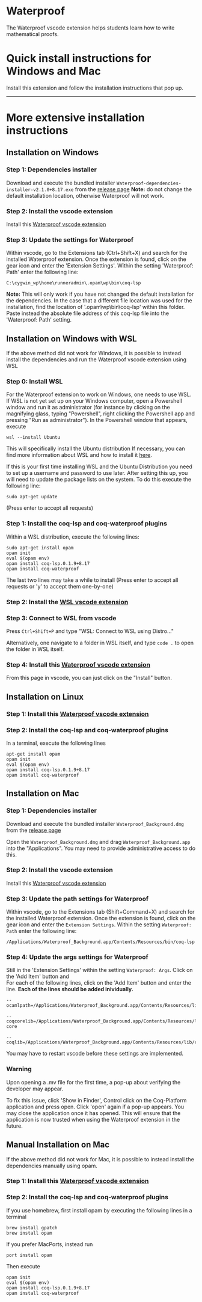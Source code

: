 # Waterproof

The Waterproof vscode extension helps students learn how to write mathematical proofs.

# Quick install instructions for Windows and Mac

Install this extension and follow the installation instructions that pop up.

---

# More extensive installation instructions

## Installation on Windows

### Step 1: Dependencies installer
Download and execute the bundled installer `Waterproof-dependencies-installer-v2.1.0+8.17.exe` from the [release page](https://github.com/impermeable/waterproof-dependencies-installer/releases/tag/v2.1.0%2B8.17)
**Note:** do not change the default installation location, otherwise Waterproof will not work.

### Step 2: Install the vscode extension
Install this [Waterproof vscode extension](https://marketplace.visualstudio.com/items?itemName=waterproof-tue.waterproof)

### Step 3: Update the settings for Waterproof
Within vscode, go to the Extensions tab (Ctrl+Shift+X) and search for the installed Waterproof extension. Once the extension is found, click on the gear icon and enter the 'Extension Settings'.
Within the setting 'Waterproof: Path' enter the following line: 

```
C:\cygwin_wp\home\runneradmin\.opam\wp\bin\coq-lsp
```

**Note:** This will only work if you have not changed the default installation for the dependencies.
In the case that a different file location was used for the installation, find the location of '.opam\wp\bin\coq-lsp' within this folder. Paste instead the absolute file address of this coq-lsp file into the 'Waterproof: Path' setting.



## Installation on Windows with WSL

If the above method did not work for Windows, it is possible to instead install the dependencies and run the Waterproof vscode extension using WSL

### Step 0: Install WSL

For the Waterproof extension to work on Windows, one needs to use WSL. If WSL is not yet set up on your Windows computer, open a Powershell window and run it as administrator (for instance by clicking on the magnifying glass, typing "Powershell", right clicking the Powershell app and pressing "Run as administrator"). In the Powershell window that appears, execute

```
wsl --install Ubuntu
```

This will specifically install the Ubuntu distribution
If necessary, you can find more information about WSL and how to install it [here](https://learn.microsoft.com/en-us/windows/wsl/install).

If this is your first time installing WSL and the Ubuntu Distribution you need to set up a username and password to use later. After setting this up, you will need to update the package lists on the system. To do this execute the following line:

```
sudo apt-get update
```

(Press enter to accept all requests)

### Step 1: Install the coq-lsp and coq-waterproof plugins

Within a WSL distribution, execute the following lines:

```
sudo apt-get install opam
opam init
eval $(opam env)
opam install coq-lsp.0.1.9+8.17
opam install coq-waterproof
```

The last two lines may take a while to install
(Press enter to accept all requests or 'y' to accept them one-by-one)

### Step 2: Install the [WSL vscode extension](https://marketplace.visualstudio.com/items?itemName=ms-vscode-remote.remote-wsl)

### Step 3: Connect to WSL from vscode

Press `Ctrl+Shift+P` and type "WSL: Connect to WSL using Distro..."

Alternatively, one navigate to a folder in WSL itself, and type `code .` to open the folder in WSL itself.

### Step 4: Install this [Waterproof vscode extension](https://marketplace.visualstudio.com/items?itemName=waterproof-tue.waterproof)

From this page in vscode, you can just click on the "Install" button.



## Installation on Linux

### Step 1: Install this [Waterproof vscode extension](https://marketplace.visualstudio.com/items?itemName=waterproof-tue.waterproof)

### Step 2: Install the coq-lsp and coq-waterproof plugins

In a terminal, execute the following lines

```
apt-get install opam
opam init
eval $(opam env)
opam install coq-lsp.0.1.9+8.17
opam install coq-waterproof
```



## Installation on Mac

### Step 1: Dependencies installer
Download and execute the bundled installer `Waterproof_Background.dmg` from the [release page](https://github.com/impermeable/waterproof-dependencies-installer/releases/tag/v2.1.0%2B8.17)

Open the `Waterproof_Background.dmg` and drag `Waterproof_Background.app` into the "Applications". You may need to provide administrative access to do this.


### Step 2: Install the vscode extension
Install this [Waterproof vscode extension](https://marketplace.visualstudio.com/items?itemName=waterproof-tue.waterproof)

### Step 3: Update the path settings for Waterproof
Within vscode, go to the Extensions tab (Shift+Command+X) and search for the installed Waterproof extension. Once the extension is found, click on the gear icon and enter the `Extension Settings`.
Within the setting `Waterproof: Path` enter the following line: 

```
/Applications/Waterproof_Background.app/Contents/Resources/bin/coq-lsp
```

### Step 4: Update the args settings for Waterproof
Still in the 'Extension Settings' within the setting `Waterproof: Args`. Click on the 'Add Item' button and   
For each of the following lines, click on the 'Add Item' button and enter the line. 
**Each of the lines should be added inividually.**

```
--ocamlpath=/Applications/Waterproof_Background.app/Contents/Resources/lib
```
```
--coqcorelib=/Applications/Waterproof_Background.app/Contents/Resources/lib/coq-core
```
```
--coqlib=/Applications/Waterproof_Background.app/Contents/Resources/lib/coq
```

You may have to restart vscode before these settings are implemented.

### Warning
Upon opening a .mv file for the first time, a pop-up about verifying the developer may appear.

To fix this issue, click 'Show in Finder', Control click on the Coq-Platform application and press open. Click 'open' again if a pop-up appears. You may close the application once it has opened. This will ensure that the application is now trusted when using the Waterproof extension in the future.

## Manual Installation on Mac

If the above method did not work for Mac, it is possible to instead install the dependencies manually using opam.

### Step 1: Install this [Waterproof vscode extension](https://marketplace.visualstudio.com/items?itemName=waterproof-tue.waterproof)

### Step 2: Install the coq-lsp and coq-waterproof plugins

If you use homebrew, first install opam by executing the following lines in a terminal

```
brew install gpatch
brew install opam
```

If you prefer MacPorts, instead run
```
port install opam
```

Then execute

```
opam init
eval $(opam env)
opam install coq-lsp.0.1.9+8.17
opam install coq-waterproof
```
